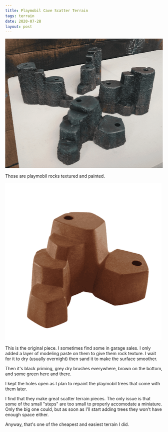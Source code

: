 ```yaml
---
title: Playmobil Cave Scatter Terrain
tags: terrain
date: 2020-07-28
layout: post
---
```


![image-20200730012000828](image-20200730012000828.png)

Those are playmobil rocks textured and painted.

![img](image-removebg-preview.png)

This is the original piece. I sometimes find some in garage sales. I only added a layer of modeling paste on them to give them rock texture. I wait for it to dry (usually overnight) then sand it to make the surface smoother.

Then it's black priming, grey dry brushes everywhere, brown on the bottom, and some green here and there.

I kept the holes open as I plan to repaint the playmobil trees that come with them later.

I find that they make great scatter terrain pieces. The only issue is that some of the small "steps" are too small to properly accomodate a miniature. Only the big one could, but as soon as I'll start adding trees they won't have enough space either.

Anyway, that's one of the cheapest and easiest terrain I did.